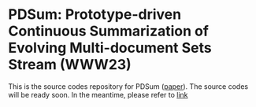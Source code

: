 # PDSum: Prototype-driven Continuous Summarization of Evolving Multi-document Sets Stream (WWW23)
This is the source codes repository for PDSum ([paper](https://arxiv.org/abs/2302.05550)).
The source codes will be ready soon. In the meantime, please refer to [link](https://drive.google.com/file/d/1yhtslYYkFjUYxZjC95XdrOiHRbVGpR5w/view?usp=share_link)
